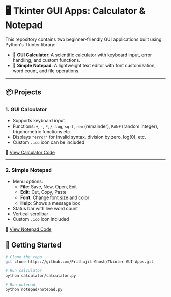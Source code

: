 # 🖥️ Tkinter GUI Apps: Calculator & Notepad

This repository contains two beginner-friendly GUI applications built using Python's Tkinter library:

- 🧮 **GUI Calculator**: A scientific calculator with keyboard input, error handling, and custom functions.
- 📝 **Simple Notepad**: A lightweight text editor with font customization, word count, and file operations.

---

## 📦 Projects

### 1. GUI Calculator
- Supports keyboard input
- Functions: `+`, `-`, `*`, `/`, `log`, `sqrt`, `rem` (remainder), `RAN#` (random integer), trigonometric functions etc
- Displays `"error"` for invalid syntax, division by zero, log(0), etc.
- Custom `.ico` icon can be included

📂 [View Calculator Code](./calculator)

---

### 2. Simple Notepad
- Menu options:
  - **File**: Save, New, Open, Exit
  - **Edit**: Cut, Copy, Paste
  - **Font**: Change font size and color
  - **Help**: Shows a message box
- Status bar with live word count
- Vertical scrollbar
- Custom `.ico` icon included

📂 [View Notepad Code](./notepad)



## 🚀 Getting Started

```bash
# Clone the repo
git clone https://github.com/Prithujit-Ghosh/Tkinter-GUI-Apps.git

# Run calculator
python calculator/calculator.py

# Run notepad
python notepad/notepad.py
